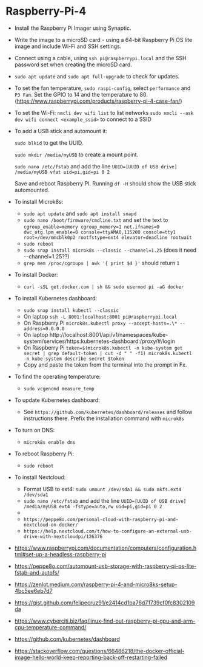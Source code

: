 # Raspberry-Pi-4

- Install the Raspberry Pi Imager using Synaptic.
- Write the image to a microSD card - using a 64-bit Raspberry Pi OS lite image and include Wi-Fi and SSH settings.
- Connect using a cable, using ```ssh pi@raspberrypi.local``` and the SSH password set when creating the microSD card.
- ```sudo apt update``` and ```sudo apt full-upgrade``` to check for updates.
- To set the fan temperature, ```sudo raspi-config```, select ```performance``` and ```P3 Fan```.  Set the GPIO to 14 and the temperature to 80.  (https://www.raspberrypi.com/products/raspberry-pi-4-case-fan/)
- To set the Wi-Fi:
    ```nmcli dev wifi list``` to list networks
    ```sudo nmcli --ask dev wifi connect <example_ssid>``` to connect to a SSID
- To add a USB stick and automount it:

    ```sudo blkid``` to get the UUID.
  
    ```sudo mkdir /media/myUSB``` to create a mount point.
  
    ```sudo nano /etc/fstab``` and add the line ```UUID=[UUID of USB drive] /media/myUSB vfat uid=pi,gid=pi 0 2```

  Save and reboot Raspberry PI.  Running ```df -H``` should show the USB stick automounted.

- To install Microk8s:
  - ```sudo apt update``` and ```sudo apt install snapd```
  - ```sudo nano /boot/firmware/cmdline.txt``` and set the text to ```cgroup_enable=memory cgroup_memory=1 net.ifnames=0 dwc_otg.lpm_enable=0 console=ttyAMA0,115200 console=tty1 root=/dev/mmcblk0p2 rootfstype=ext4 elevator=deadline rootwait```
  - ```sudo reboot```
  - ```sudo snap install microk8s --classic --channel=1.25```  (does it need --channel=1.25??)
  - ```grep mem /proc/cgroups | awk '{ print $4 }'``` should return ```1```
 
- To install Docker:
  - ```curl -sSL get.docker.com | sh && sudo usermod pi -aG docker```
  
- To install Kubernetes dashboard:
  - ```sudo snap install kubectl --classic```
  - On laptop ```ssh -L 8001:localhost:8001 pi@raspberrypi.local```
  - On Raspberry Pi ```microk8s.kubectl proxy --accept-hosts=.\* --address=0.0.0.0```
  - On laptop http://localhost:8001/api/v1/namespaces/kube-system/services/https:kubernetes-dashboard:/proxy/#/login
  - On Raspberry Pi ```token=$(microk8s.kubectl -n kube-system get secret | grep default-token | cut -d " " -f1) microk8s.kubectl -n kube-system describe secret $token```
  - Copy and paste the token from the terminal into the prompt in Fx.

- To find the operating temperature:
  - ```sudo vcgencmd measure_temp```
 
- To update Kubernetes dashboard:
  - See ```https://github.com/kubernetes/dashboard/releases``` and follow instructions there.  Prefix the installation command with ```microk8s```
 
- To turn on DNS:
  - ```microk8s enable dns```
 
- To reboot Raspberry Pi:
  - ```sudo reboot```
 
- To install Nextcloud:
  - Format USB to ext4: ```sudo umount /dev/sda1 && sudo mkfs.ext4 /dev/sda1```
  - ```sudo nano /etc/fstab``` and add the line ```UUID=[UUID of USB drive] /media/myUSB ext4 -fstype=auto,rw uid=pi,gid=pi 0 2```
  - 
  - ```https://peppe8o.com/personal-cloud-with-raspberry-pi-and-nextcloud-on-docker/```
  - ```https://help.nextcloud.com/t/how-to-configure-an-external-usb-drive-with-nextcloudpi/126376```


- https://www.raspberrypi.com/documentation/computers/configuration.html#set-up-a-headless-raspberry-pi
- https://peppe8o.com/automount-usb-storage-with-raspberry-pi-os-lite-fstab-and-autofs/
- https://zenlot.medium.com/raspberry-pi-4-and-micro8ks-setup-4bc5ee6eb7d7
- https://gist.github.com/felipecruz91/e2414cd1ba76d71739cf0fc8302109da
- https://www.cyberciti.biz/faq/linux-find-out-raspberry-pi-gpu-and-arm-cpu-temperature-command/
- https://github.com/kubernetes/dashboard
- https://stackoverflow.com/questions/66486218/the-docker-official-image-hello-world-keep-reporting-back-off-restarting-failed
